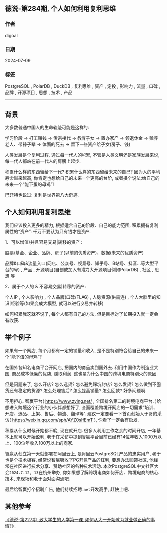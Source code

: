 ## 德说-第284期, 个人如何利用复利思维    
              
### 作者                                              
digoal                                              
                               
### 日期                                    
2024-07-09                       
                                              
### 标签        
PostgreSQL , PolarDB , DuckDB , 复利思维 , 资产 , 定投 , 影响力 , 流量 , 口碑 , 品牌 , 开源项目 , 思想 , 技术 , 产品      
                                      
----              
                 
## 背景      
大多数普通中国人的生命轨迹可能是这样的:    
  
学习阶段 -> 打工赚钱 -> 传宗接代 -> 教育子女 -> 置办家产 -> 领退休金 -> 赡养老人、带孙子辈 -> 体面的死去 -> 留下一些资产给子女(房子、钱)     
  
人类发展是个复利过程. 通过每一代人的积累, 不管是人类文明还是家族发展来说, 每一代人都站在前一代人的肩膀上起步.    
  
积累什么样的东西留给下一代? 积累什么样的东西留给未来的自己? 因为人的平均寿命越来越高, 你肯定也想给自己的未来一个更高的台阶, 或者换个说法:给自己的未来一个“能下蛋的母鸡”!    
  
巴菲特也说过: 复利是世界第八大奇迹.     
  
## 个人如何利用复利思维    
  
我们应该投入更多的精力, 根据适合自己的阶段、自己的能力范围, 积累拥有复利属性的“资产”:  千万不要认为只有钱才是资产.    
  
1、可以增值/并且容易交易|转移的资产 :   
  
股票/基金、企业、品牌、房子(以前的优质资产)、数据(未来的优质资产)        
  
品牌&口碑&流量入口(网店、公众号、视频号、知乎号、B站号、抖音...等大型平台的号) , 产品 , 开源项目(自创或加入有潜力大开源项目例如PolarDB) , 社区 , 思想 等     
  
2、属于个人的 & 不容易交易|转移的资产 :   
  
个人IP , 个人影响力 , 个人品牌(口碑/FLAG) , 人脉资源(供需连) , 个人大脑里的知识|经验等(如果变成大模型, 就可以进行交易并转移)     
  
如何积累我这就不说了, 每个人都有自己的方法, 但是目标对了长期投入就一定会有收获.   
   
## 举个例子    
如果有一个网店, 每个月都有一定的销量和收入, 是不是特别符合给自己的未来一个“能下蛋的母鸡”?    
  
在国外各知名电商平台开网店, 把国内的商品卖到国外去. 利用中国作为制造业大国, 商品成本低廉的优势, 赚取利润.  这也是为什么中国的跨境电商特别火的原因.  
  
但是问题来了, 怎么开店? 怎么选货? 怎么避免踩坑封店? 怎么发货? 怎么做到不囤货还有稳定的货源? 怎么处理售后? 怎么提高销量? 怎么回款? 好多问题啊.   
  
不用担心, 智赢平台( https://www.zying.net/ , 全国排名第二的跨境电商平台. )给想进入跨境这个行业的小伙伴都想好了, 全面覆盖跨境开网店的一切需求“培训、开店、选品、上架、售后、物流、翻译等”. 建议一定要看一下首页创始人于哥的采访( https://weixin.qq.com/sph/AYZ0sHEmT ), 你看了一定会有启发.    
  
积累从什么时候开始都不晚, 现在就开店.  很多人利用工作之余的时间开店, 一年基本上就可以开始盈利, 老于在采访中提到智赢平台目前已经有14位年收入1000万以上、100位年收入100万以上的商家.    
  
智赢从创立第一天就部署在阿里云上, 是阿里云PostgreSQL产品的忠实用户, 老于也是个技术极客, 经常说智赢吸收了PG开源产品的红利, 要想办法回馈社区, 他经常在社区进行技术分享、赞助社区的各种技术活动. 本次PostgreSQL中文社区大会`2024.7.12, 13`在杭州举办, 你如果想了解跨境电商如何开店、跨境电商的核心技术, 来现场和老于面对面沟通吧.    
  
最后给智赢打个招聘广告, 他们持续招聘`.net`开发高手, 赶快上吧.      
  
## 其他参考  
[《德说-第227期, 致大学生的入学第一课, 如何从大一开始就为就业做正确的事情?》](../202305/20230513_01.md)    
  
  
